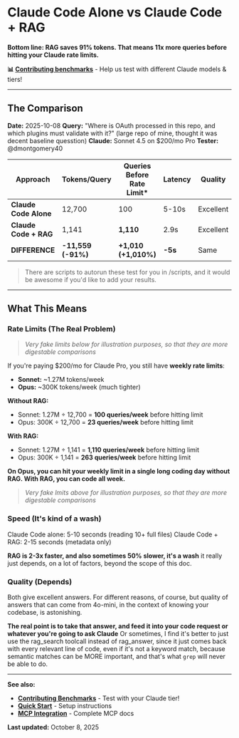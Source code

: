 # Claude Code Alone vs Claude Code + RAG

**Bottom line: RAG saves 91% tokens. That means 11x more queries before hitting your Claude rate limits.**

**📊 [Contributing benchmarks](CONTRIBUTING.md)** - Help us test with different Claude models & tiers!

---

## The Comparison

**Date:** 2025-10-08
**Query:** "Where is OAuth processed in this repo, and which plugins must validate with it?" (large repo of mine, thought it was decent baseline quesstion)
**Claude:** Sonnet 4.5 on $200/mo Pro
**Tester:** @dmontgomery40

| Approach | Tokens/Query | Queries Before Rate Limit* | Latency | Quality |
|----------|--------------|---------------------------|---------|---------|
| **Claude Code Alone** | 12,700 | 100 | 5-10s | Excellent |
| **Claude Code + RAG** | 1,141 | **1,110** | 2.9s | Excellent |
| **DIFFERENCE** | **-11,559 (-91%)** | **+1,010 (+1,010%)** | **-5s** | Same |

> There are scripts to autorun these test for you in /scripts, and it would be awesome if you'd like to add your results.

---

## What This Means

### Rate Limits (The Real Problem)

> *Very fake limits below for illustration purposes, so that they are more digestable comparisons*

If you're paying $200/mo for Claude Pro, you still have **weekly rate limits**:
- **Sonnet:** ~1.27M tokens/week
- **Opus:** ~300K tokens/week (much tighter)

**Without RAG:**
- Sonnet: 1.27M ÷ 12,700 = **100 queries/week** before hitting limit
- Opus: 300K ÷ 12,700 = **23 queries/week** before hitting limit

**With RAG:**
- Sonnet: 1.27M ÷ 1,141 = **1,110 queries/week** before hitting limit
- Opus: 300K ÷ 1,141 = **263 queries/week** before hitting limit

**On Opus, you can hit your weekly limit in a single long coding day without RAG. With RAG, you can code all week.**

> *Very fake lmits above for illustration purposes, so that they are more digestable comparisons*

### Speed (It's kind of a wash)

Claude Code alone: 5-10 seconds (reading 10+ full files)
Claude Code + RAG: 2-15 seconds (metadata only)

**RAG is 2-3x faster, and also sometimes 50% slower, it's a wash** it really just depends, on a lot of factors, beyond the scope of this doc.

### Quality (Depends)

Both give excellent answers. For different reasons, of course, but quality of answers that can come from 4o-mini, in the context of knowing your codebase, is astonishing. 

**The real point is to take that answer, and feed it into your code request or whatever you're going to ask Claude** Or sometimes, I find it's better to just use the rag_search toolcall instead of rag_answer, since it just comes back with every relevant line of code, even if it's not a keyword match, because semantic matches can be MORE important, and that's what `grep` will never be able to do. 

---

**See also:**
- **[Contributing Benchmarks](CONTRIBUTING.md)** - Test with your Claude tier!
- **[Quick Start](../README.md)** - Setup instructions
- **[MCP Integration](MCP_README.md)** - Complete MCP docs

**Last updated:** October 8, 2025
